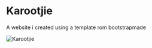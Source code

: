 # Karootjie

A website i created using a template rom bootstrapmade

![Karootjie](https://user-images.githubusercontent.com/130646112/232335646-cf7da60c-2425-44da-9236-067131c735e8.png)
